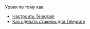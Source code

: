 Уроки по тому как:

- [Настроить Telegram](./telegram.md)
- [Как сделать стикеры для Telegram](./stickers.md)

